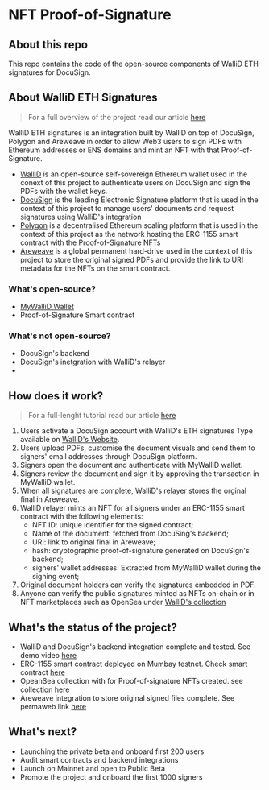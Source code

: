 # NFT Proof-of-Signature

## About this repo
This repo contains the code of the open-source components of WalliD ETH signatures for DocuSign.

## About WalliD ETH Signatures
>For a full overview of the project read our article [here](https://medium.com/@WalliD/wallid-docusign-pdf-signatures-with-ethereum-addresses-are-coming-to-the-metaverse-a3c6b2101ddd)

WalliD ETH signatures is an integration built by WalliD on top of DocuSign, Polygon and Areweave in order to allow Web3 users to sign PDFs with Ethereum addresses or ENS domains and mint an NFT with that Proof-of-Signature.

- [WalliD](https://wallid.io)  is an open-source self-sovereign Ethereum wallet used in the conext of this project to authenticate users on DocuSign and sign the PDFs with the wallet keys.
- [DocuSign](https://www.docusign.com/) is the leading Electronic Signature platform that is used in the context of this project to manage users' documents and request signatures using WalliD's integration
- [Polygon](https://polygon.technology/)  is a decentralised Ethereum scaling platform that is used in the context of this project as the network hosting the ERC-1155 smart contract with the Proof-of-Signature NFTs
- [Areweave](https://www.arweave.org/) is a global permanent hard-drive used in the context of this project to store the original signed PDFs and provide the link to URI metadata for the NFTs on the smart contract.


### What's open-source?
 - [MyWalliD Wallet](https://github.com/walliDprotocol/MyWalliD-Wallet)
 - Proof-of-Signature Smart contract

### What's not open-source?
 - DocuSign's backend
 - DocuSign's inetgration with WalliD's relayer
 - 
## How does it work?
>For a full-lenght tutorial read our article [here](https://medium.com/@WalliD/how-to-sign-with-mywallid-on-docusign-7ab0ab821b6)

1. Users activate a DocuSign account with WalliD's ETH signatures Type available on [WalliD's Website](https://wallid.io/Products/EthereumSignatures).
2. Users upload PDFs, customise the document visuals and send them to signers' email addresses through DocuSign platform.
3. Signers open the document and authenticate with MyWalliD wallet.
4. Signers review the document and sign it by approving the transaction in MyWalliD wallet.
5. When all signatures are complete, WalliD's relayer stores the orginal final in Areweave.
6. WalliD relayer mints an NFT for all signers under an ERC-1155 smart contract with the following elements:
    - NFT ID: unique identifier for the signed contract;
    - Name of the document: fetched from DocuSing's backend;
    - URI: link to original final in Areweave;
    - hash: cryptographic proof-of-signature generated on DocuSign's backend;
    - signers' wallet addresses: Extracted from MyWalliD wallet during the signing event;
7. Original document holders can verify the signatures embedded in PDF.
8. Anyone can verify the public signatures minted as NFTs on-chain or in NFT marketplaces such as OpenSea under [WalliD's collection](https://testnets.opensea.io/collection/wallid-pos-ntfs)

## What's the status of the project?
- WalliD and DocuSign's backend integration complete and tested. See demo video [here](https://www.youtube.com/watch?v=s6OsDNNHcqc)
- ERC-1155 smart contract deployed on Mumbay testnet. Check smart contract [here](https://mumbai.polygonscan.com/address/0x814c926932aaade24d0fe45b08c5858bc636193a)
- OpeanSea collection with for Proof-of-signature NFTs created. see collection [here](https://testnets.opensea.io/collection/wallid-pos-ntfs)
- Areweave integration to store original signed files complete. See permaweb link [here](https://arweave.net/zTusWTpK0cfn5AKGO85PDlwvBuEZKqMic9gijTBLVmM)


## What's next?
- Launching the private beta and onboard first 200 users
- Audit smart contracts and backend integrations
- Launch on Mainnet and open to Public Beta
- Promote the project and onboard the first 1000 signers


